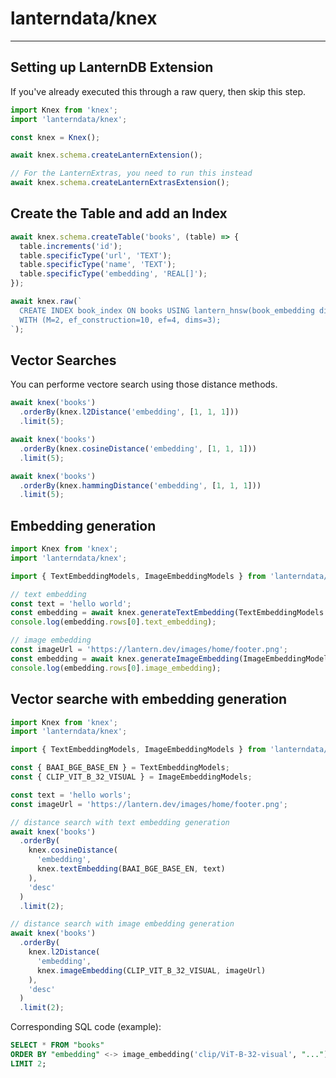 # lanterndata/knex

---

## Setting up LanternDB Extension

If you've already executed this through a raw query, then skip this step.

```js
import Knex from 'knex';
import 'lanterndata/knex';

const knex = Knex();

await knex.schema.createLanternExtension();

// For the LanternExtras, you need to run this instead
await knex.schema.createLanternExtrasExtension();
```

## Create the Table and add an Index

```js
await knex.schema.createTable('books', (table) => {
  table.increments('id');
  table.specificType('url', 'TEXT');
  table.specificType('name', 'TEXT');
  table.specificType('embedding', 'REAL[]');
});

await knex.raw(`
  CREATE INDEX book_index ON books USING lantern_hnsw(book_embedding dist_l2sq_ops)
  WITH (M=2, ef_construction=10, ef=4, dims=3);
`);
```

## Vector Searches

You can performe vectore search using those distance methods.

```js
await knex('books')
  .orderBy(knex.l2Distance('embedding', [1, 1, 1]))
  .limit(5);

await knex('books')
  .orderBy(knex.cosineDistance('embedding', [1, 1, 1]))
  .limit(5);

await knex('books')
  .orderBy(knex.hammingDistance('embedding', [1, 1, 1]))
  .limit(5);
```

## Embedding generation

```js
import Knex from 'knex';
import 'lanterndata/knex';

import { TextEmbeddingModels, ImageEmbeddingModels } from 'lanterndata/embeddings';

// text embedding
const text = 'hello world';
const embedding = await knex.generateTextEmbedding(TextEmbeddingModels.BAAI_BGE_BASE_EN, text);
console.log(embedding.rows[0].text_embedding);

// image embedding
const imageUrl = 'https://lantern.dev/images/home/footer.png';
const embedding = await knex.generateImageEmbedding(ImageEmbeddingModels.CLIP_VIT_B_32_VISUAL, imageUrl);
console.log(embedding.rows[0].image_embedding);
```

## Vector searche with embedding generation

```js
import Knex from 'knex';
import 'lanterndata/knex';

import { TextEmbeddingModels, ImageEmbeddingModels } from 'lanterndata/embeddings';

const { BAAI_BGE_BASE_EN } = TextEmbeddingModels;
const { CLIP_VIT_B_32_VISUAL } = ImageEmbeddingModels;

const text = 'hello worls';
const imageUrl = 'https://lantern.dev/images/home/footer.png';

// distance search with text embedding generation
await knex('books')
  .orderBy(
    knex.cosineDistance(
      'embedding',
      knex.textEmbedding(BAAI_BGE_BASE_EN, text)
    ),
    'desc'
  )
  .limit(2);

// distance search with image embedding generation
await knex('books')
  .orderBy(
    knex.l2Distance(
      'embedding',
      knex.imageEmbedding(CLIP_VIT_B_32_VISUAL, imageUrl)
    ),
    'desc'
  )
  .limit(2);
```

Corresponding SQL code (example):

```sql
SELECT * FROM "books"
ORDER BY "embedding" <-> image_embedding('clip/ViT-B-32-visual', "...") DESC
LIMIT 2;
```
